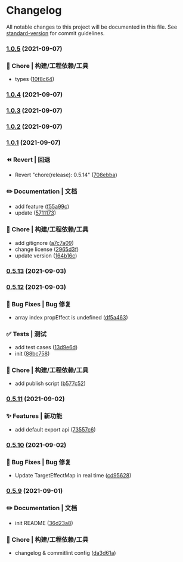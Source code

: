 # Changelog

All notable changes to this project will be documented in this file. See [standard-version](https://github.com/conventional-changelog/standard-version) for commit guidelines.

### [1.0.5](https://github.com/Keylenn/cohook/compare/v1.0.4...v1.0.5) (2021-09-07)


### 🚀 Chore | 构建/工程依赖/工具

* types ([10f8c64](https://github.com/Keylenn/cohook/commit/10f8c648fd2e97950e877ffe222021512c08028a))

### [1.0.4](https://github.com/Keylenn/cohook/compare/v1.0.3...v1.0.4) (2021-09-07)

### [1.0.3](https://github.com/Keylenn/cohook/compare/v1.0.2...v1.0.3) (2021-09-07)

### [1.0.2](https://github.com/Keylenn/cohook/compare/v1.0.1...v1.0.2) (2021-09-07)

### [1.0.1](https://github.com/Keylenn/cohook/compare/v0.5.14...v1.0.1) (2021-09-07)


### ⏪ Revert | 回退

* Revert "chore(release): 0.5.14" ([708ebba](https://github.com/Keylenn/cohook/commit/708ebba1da46a509adc7ec84e5b5aba94d2dfe7f))


### ✏️ Documentation | 文档

* add feature ([f55a99c](https://github.com/Keylenn/cohook/commit/f55a99c14c24d6a29f22f01e678d097e5a8eb40c))
* update ([5711173](https://github.com/Keylenn/cohook/commit/5711173ce5cd5f41195821ebb4c03fffdb3932aa))


### 🚀 Chore | 构建/工程依赖/工具

* add gitignore ([a7c7a09](https://github.com/Keylenn/cohook/commit/a7c7a096e5fb416915ee953a5eca452d03421af7))
* change license ([2965d3f](https://github.com/Keylenn/cohook/commit/2965d3fc361578b8829a499b77cf27964d20587a))
* update version ([164b16c](https://github.com/Keylenn/cohook/commit/164b16c09f920868528661b762c868c14229ee4d))

### [0.5.13](https://github.com/Keylenn/cohook/compare/v0.5.12...v0.5.13) (2021-09-03)

### [0.5.12](https://github.com/Keylenn/cohook/compare/v0.5.11...v0.5.12) (2021-09-03)


### 🐛 Bug Fixes | Bug 修复

* array index propEffect is undefined ([df5a463](https://github.com/Keylenn/cohook/commit/df5a46310c1ad08dc1c8b65d7851dfc5dde81c9d))


### ✅ Tests | 测试

* add test cases ([13d9e6d](https://github.com/Keylenn/cohook/commit/13d9e6d72732c80f868be9b0c097d394a75af461))
* init ([88bc758](https://github.com/Keylenn/cohook/commit/88bc758cd4b96a6a77e5f5393ba2a13ec86c0a3b))


### 🚀 Chore | 构建/工程依赖/工具

* add publish script ([b577c52](https://github.com/Keylenn/cohook/commit/b577c52c6ae54ee4817d432916564b7c07146aa8))

### [0.5.11](https://github.com/Keylenn/cohook/compare/v0.5.10...v0.5.11) (2021-09-02)


### ✨ Features | 新功能

* add default export api ([73557c6](https://github.com/Keylenn/cohook/commit/73557c6e06858fb36ceeddab7f9481be982b2d67))

### [0.5.10](https://github.com/Keylenn/cohook/compare/v0.5.9...v0.5.10) (2021-09-02)


### 🐛 Bug Fixes | Bug 修复

* Update TargetEffectMap in real time ([cd95628](https://github.com/Keylenn/cohook/commit/cd956288712cb253cffad9139a6e7cda349c91c6))

### [0.5.9](https://github.com/Keylenn/cohook/compare/v0.5.8...v0.5.9) (2021-09-01)


### ✏️ Documentation | 文档

* init README ([36d23a8](https://github.com/Keylenn/cohook/commit/36d23a8710da7ec4173c3bfc17f499d1960b484d))


### 🚀 Chore | 构建/工程依赖/工具

* changelog & commitlint config ([da3d61a](https://github.com/Keylenn/cohook/commit/da3d61a70173480b5f3f947cb607e79a3ee2ca70))

